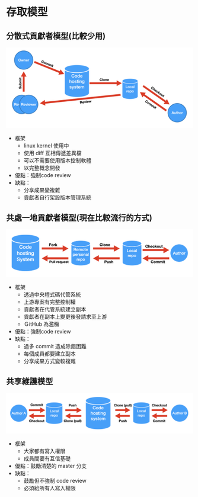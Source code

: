 # 存取模型
## 分散式貢獻者模型(比較少用)
![分散式貢獻者模型](./Img/分散式貢獻者模型(dispersed).png)

* 框架
	- linux kernel 使用中
	- 使用 diff 互相傳遞差異檔
	- 可以不需要使用版本控制軟體
	- 以完整概念開發
* 優點：強制code review
* 缺點：
	- 分享成果變複雜
	- 貢獻者自行架設版本管理系統

## 共處一地貢獻者模型(現在比較流行的方式)
![共處一地貢獻者模型](./Img/共處一地貢獻者模型(collocated).png)

* 框架
	- 透過中央程式碼代管系統
	- 上游專案有完整控制權
	- 貢獻者在代管系統建立副本
	- 貢獻者在副本上變更後發請求至上游
	- ＧitHub 為濫觴
* 優點：強制code review
* 缺點：
	- 過多 commit 造成除錯困難 
	- 每個成員都要建立副本
	- 分享成果方式變較複雜

## 共享維護模型
![共處一地貢獻者模型](./Img/共享維護模型(shared).png)

* 框架
	- 大家都有寫入權限
	- 成員間要有互信基礎
* 優點：鼓勵清楚的 master 分支
* 缺點：
	- 鼓勵但不強制 code review
	- 必須給所有人寫入權限
